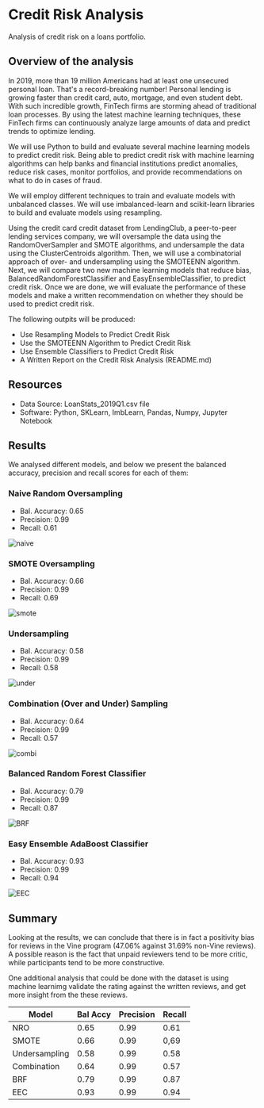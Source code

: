 # Credit Risk Analysis
  Analysis of credit risk on a loans portfolio.
  
## Overview of the analysis
In 2019, more than 19 million Americans had at least one unsecured personal loan. That's a record-breaking number! Personal lending is growing faster than credit card, auto, mortgage, and even student debt. With such incredible growth, FinTech firms are storming ahead of traditional loan processes. By using the latest machine learning techniques, these FinTech firms can continuously analyze large amounts of data and predict trends to optimize lending.

We will use Python to build and evaluate several machine learning models to predict credit risk. Being able to predict credit risk with machine learning algorithms can help banks and financial institutions predict anomalies, reduce risk cases, monitor portfolios, and provide recommendations on what to do in cases of fraud.
  
We will employ different techniques to train and evaluate models with unbalanced classes.  We will use imbalanced-learn and scikit-learn libraries to build and evaluate models using resampling.

Using the credit card credit dataset from LendingClub, a peer-to-peer lending services company, we will oversample the data using the RandomOverSampler and SMOTE algorithms, and undersample the data using the ClusterCentroids algorithm. Then, we will use a combinatorial approach of over- and undersampling using the SMOTEENN algorithm. Next, we will compare two new machine learning models that reduce bias, BalancedRandomForestClassifier and EasyEnsembleClassifier, to predict credit risk. Once we are done, we will evaluate the performance of these models and make a written recommendation on whether they should be used to predict credit risk.

The following outpits will be produced:

- Use Resampling Models to Predict Credit Risk
- Use the SMOTEENN Algorithm to Predict Credit Risk
- Use Ensemble Classifiers to Predict Credit Risk
- A Written Report on the Credit Risk Analysis (README.md)

## Resources
- Data Source: LoanStats_2019Q1.csv file
- Software: Python, SKLearn, ImbLearn, Pandas, Numpy, Jupyter Notebook

## Results
We analysed different models, and below we present the balanced accuracy, precision and recall scores for each of them:

### Naive Random Oversampling
  - Bal. Accuracy: 0.65
  - Precision:     0.99
  - Recall:        0.61

   ![naive](/naive.png)
  
### SMOTE Oversampling
  - Bal. Accuracy: 0.66
  - Precision:     0.99
  - Recall:        0.69

   ![smote](/smote.png)

### Undersampling
  - Bal. Accuracy: 0.58
  - Precision:     0.99
  - Recall:        0.58

   ![under](/under.png)
   
### Combination (Over and Under) Sampling
  - Bal. Accuracy: 0.64
  - Precision:     0.99
  - Recall:        0.57

   ![combi](/combi.png)   
   
### Balanced Random Forest Classifier
  - Bal. Accuracy: 0.79
  - Precision:     0.99
  - Recall:        0.87

   ![BRF](/BRF.png)   

### Easy Ensemble AdaBoost Classifier
  - Bal. Accuracy: 0.93
  - Precision:     0.99
  - Recall:        0.94

   ![EEC](/EEC.png)   
  
## Summary

Looking   at the results, we can conclude that there is in fact a positivity bias for reviews in the Vine program (47.06% against 31.69% non-Vine reviews).  A possible reason is the fact that unpaid reviewers tend to be more critic, while participants tend to be more constructive.

One additional analysis that could be done with the dataset is using machine learnimg validate the rating against the written reviews, and get more insight from the these reviews.

Model | Bal Accy | Precision | Recall
--- | --- | --- | --
NRO | 0.65 | 0.99 |0.61
SMOTE | 0.66 | 0.99 | 0,69
Undersampling | 0.58 | 0.99 | 0.58
Combination | 0.64 | 0.99 | 0.57
BRF | 0.79 | 0.99 | 0.87
EEC | 0.93 | 0.99 | 0.94


